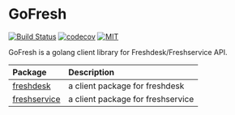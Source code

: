  GoFresh
=====================================================================

[![Build Status](https://github.com/askasoft/gofresh/actions/workflows/build.yml/badge.svg)](https://github.com/askasoft/gofresh/actions?query=branch%3Amaster) 
[![codecov](https://codecov.io/gh/askasoft/gofresh/branch/master/graph/badge.svg)](https://codecov.io/gh/askasoft/gofresh) 
[![MIT](https://img.shields.io/badge/license-MIT-green)](https://opensource.org/licenses/MIT)



GoFresh is a golang client library for Freshdesk/Freshservice API.

| **Package**                      | **Description**                         |
| :------------------------------- | :-------------------------------------- |
| [freshdesk](./freshdesk/)        | a client package for freshdesk             |
| [freshservice](./freshservice/)  | a client package for freshservice          |
